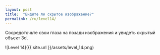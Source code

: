 ```yaml
---
layout: post
title:  "Видите ли скрытое изображение?"
permalink: /ru/level14/
---
```

Сосредоточьте свои глаза на позади изображения и увидеть скрытый объект 3d.

![Level 14]({{ site.url }}/assets/level_14.png)